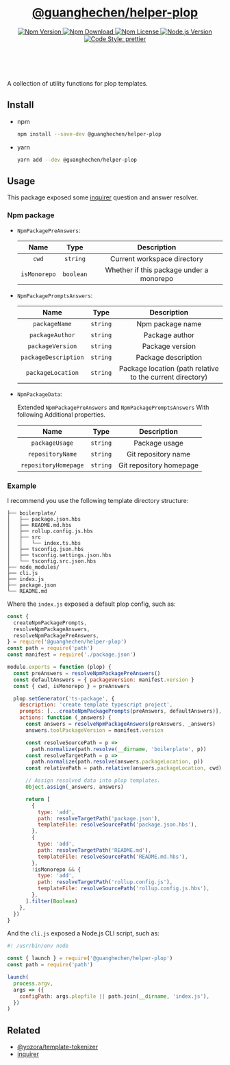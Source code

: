 <header>
  <h1 align="center">
    <a href="https://github.com/guanghechen/node-scaffolds/tree/@guanghechen/helper-plop@5.0.11/packages/helper-plop#readme">@guanghechen/helper-plop</a>
  </h1>
  <div align="center">
    <a href="https://www.npmjs.com/package/@guanghechen/helper-plop">
      <img
        alt="Npm Version"
        src="https://img.shields.io/npm/v/@guanghechen/helper-plop.svg"
      />
    </a>
    <a href="https://www.npmjs.com/package/@guanghechen/helper-plop">
      <img
        alt="Npm Download"
        src="https://img.shields.io/npm/dm/@guanghechen/helper-plop.svg"
      />
    </a>
    <a href="https://www.npmjs.com/package/@guanghechen/helper-plop">
      <img
        alt="Npm License"
        src="https://img.shields.io/npm/l/@guanghechen/helper-plop.svg"
      />
    </a>
    <a href="https://github.com/nodejs/node">
      <img
        alt="Node.js Version"
        src="https://img.shields.io/node/v/@guanghechen/helper-plop"
      />
    </a>
    <a href="https://github.com/prettier/prettier">
      <img
        alt="Code Style: prettier"
        src="https://img.shields.io/badge/code_style-prettier-ff69b4.svg?style=flat-square"
      />
    </a>
  </div>
</header>
<br/>


A collection of utility functions for plop templates.

## Install

* npm

  ```bash
  npm install --save-dev @guanghechen/helper-plop
  ```

* yarn

  ```bash
  yarn add --dev @guanghechen/helper-plop
  ```

## Usage

This package exposed some [inquirer][] question and answer resolver.

### Npm package

* `NpmPackagePreAnswers`:

  Name                  | Type      | Description
  :--------------------:|:---------:|:-----------------:
  `cwd`                 | `string`  | Current workspace directory
  `isMonorepo`          | `boolean` | Whether if this package under a monorepo

* `NpmPackagePromptsAnswers`:

  Name                  | Type      | Description
  :--------------------:|:---------:|:-----------------:
  `packageName`         | `string`  | Npm package name
  `packageAuthor`       | `string`  | Package author
  `packageVersion`      | `string`  | Package version
  `packageDescription`  | `string`  | Package description
  `packageLocation`     | `string`  | Package location (path relative to the current directory)

* `NpmPackageData`:

  Extended `NpmPackagePreAnswers` and `NpmPackagePromptsAnswers` With following
  Additional properties.

  Name                  | Type      | Description
  :--------------------:|:---------:|:-----------------:
  `packageUsage`        | `string`  | Package usage
  `repositoryName`      | `string`  | Git repository name
  `repositoryHomepage`  | `string`  | Git repository homepage

### Example

I recommend you use the following template directory structure:

```
├── boilerplate/
│   ├── package.json.hbs
│   ├── README.md.hbs
│   ├── rollup.config.js.hbs
│   ├── src
│   │   └── index.ts.hbs
│   ├── tsconfig.json.hbs
│   ├── tsconfig.settings.json.hbs
│   └── tsconfig.src.json.hbs
├── node_modules/
├── cli.js
├── index.js
├── package.json
└── README.md
```

Where the `index.js` exposed a default plop config, such as:

  ```javascript
  const {
    createNpmPackagePrompts,
    resolveNpmPackageAnswers,
    resolveNpmPackagePreAnswers,
  } = require('@guanghechen/helper-plop')
  const path = require('path')
  const manifest = require('./package.json')

  module.exports = function (plop) {
    const preAnswers = resolveNpmPackagePreAnswers()
    const defaultAnswers = { packageVersion: manifest.version }
    const { cwd, isMonorepo } = preAnswers

    plop.setGenerator('ts-package', {
      description: 'create template typescript project',
      prompts: [...createNpmPackagePrompts(preAnswers, defaultAnswers)],
      actions: function (_answers) {
        const answers = resolveNpmPackageAnswers(preAnswers, _answers)
        answers.toolPackageVersion = manifest.version

        const resolveSourcePath = p =>
          path.normalize(path.resolve(__dirname, 'boilerplate', p))
        const resolveTargetPath = p =>
          path.normalize(path.resolve(answers.packageLocation, p))
        const relativePath = path.relative(answers.packageLocation, cwd)

        // Assign resolved data into plop templates.
        Object.assign(_answers, answers)

        return [
          {
            type: 'add',
            path: resolveTargetPath('package.json'),
            templateFile: resolveSourcePath('package.json.hbs'),
          },
          {
            type: 'add',
            path: resolveTargetPath('README.md'),
            templateFile: resolveSourcePath('README.md.hbs'),
          },
          !isMonorepo && {
            type: 'add',
            path: resolveTargetPath('rollup.config.js'),
            templateFile: resolveSourcePath('rollup.config.js.hbs'),
          },
        ].filter(Boolean)
      },
    })
  }
  ```

And the `cli.js` exposed a Node.js CLI script, such as:

  ```javascript
  #! /usr/bin/env node

  const { launch } = require('@guanghechen/helper-plop')
  const path = require('path')

  launch(
    process.argv,
    args => ({
      configPath: args.plopfile || path.join(__dirname, 'index.js'),
    })
  )
  ```
## Related

* [@yozora/template-tokenizer][]
* [inquirer][]


[@yozora/template-tokenizer]: https://github.com/yozorajs/yozora/blob/main/scaffolds/template-tokenizer
[homepage]: https://github.com/guanghechen/node-scaffolds/tree/@guanghechen/helper-plop@5.0.11/packages/helper-plop#readme
[inquirer]: https://github.com/SBoudrias/Inquirer.js/
